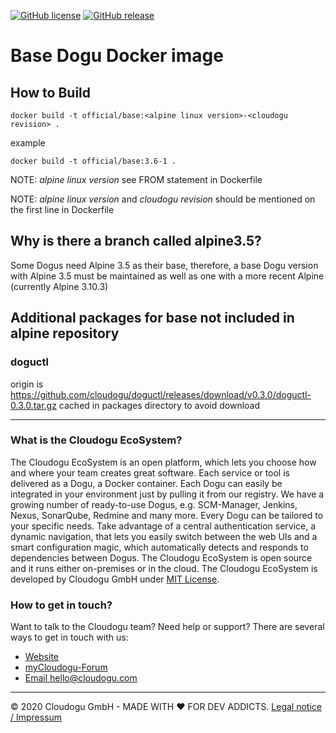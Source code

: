 [![GitHub license](https://img.shields.io/github/license/cloudogu/base.svg)](https://github.com/cloudogu/base/blob/master/LICENSE)
[![GitHub release](https://img.shields.io/github/release/cloudogu/base.svg)](https://github.com/cloudogu/base/releases)

# Base Dogu Docker image

## How to Build

    docker build -t official/base:<alpine linux version>-<cloudogu revision> .

example

    docker build -t official/base:3.6-1 .


NOTE: _alpine linux version_ see FROM statement in Dockerfile

NOTE: _alpine linux version_ and _cloudogu revision_ should be mentioned on the first line in Dockerfile

## Why is there a branch called alpine3.5?

Some Dogus need Alpine 3.5 as their base, therefore, a base Dogu version with Alpine 3.5 must be maintained as well as one with a more recent Alpine (currently Alpine 3.10.3)

## Additional packages for base not included in alpine repository

### doguctl

origin is https://github.com/cloudogu/doguctl/releases/download/v0.3.0/doguctl-0.3.0.tar.gz
cached in packages directory to avoid download

---
### What is the Cloudogu EcoSystem?
The Cloudogu EcoSystem is an open platform, which lets you choose how and where your team creates great software. Each service or tool is delivered as a Dogu, a Docker container. Each Dogu can easily be integrated in your environment just by pulling it from our registry. We have a growing number of ready-to-use Dogus, e.g. SCM-Manager, Jenkins, Nexus, SonarQube, Redmine and many more. Every Dogu can be tailored to your specific needs. Take advantage of a central authentication service, a dynamic navigation, that lets you easily switch between the web UIs and a smart configuration magic, which automatically detects and responds to dependencies between Dogus. The Cloudogu EcoSystem is open source and it runs either on-premises or in the cloud. The Cloudogu EcoSystem is developed by Cloudogu GmbH under [MIT License](https://cloudogu.com/license.html).

### How to get in touch?
Want to talk to the Cloudogu team? Need help or support? There are several ways to get in touch with us:

* [Website](https://cloudogu.com)
* [myCloudogu-Forum](https://forum.cloudogu.com/topic/34?ctx=1)
* [Email hello@cloudogu.com](mailto:hello@cloudogu.com)

---
&copy; 2020 Cloudogu GmbH - MADE WITH :heart:&nbsp;FOR DEV ADDICTS. [Legal notice / Impressum](https://cloudogu.com/imprint.html)
